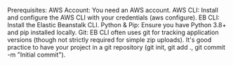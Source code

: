 Prerequisites:
AWS Account: You need an AWS account.
AWS CLI: Install and configure the AWS CLI with your credentials (aws configure).
EB CLI: Install the Elastic Beanstalk CLI.
Python & Pip: Ensure you have Python 3.8+ and pip installed locally.
Git: EB CLI often uses git for tracking application versions (though not strictly required for simple zip uploads). It's good practice to have your project in a git repository (git init, git add ., git commit -m "Initial commit").